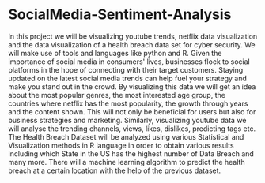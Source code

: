 # SocialMedia-Sentiment-Analysis

In this project we will be visualizing youtube trends, netflix data visualization and the data visualization of a health breach data set for cyber security. We will make use of tools and languages like python and R.
Given the importance of social media in consumers' lives, businesses flock to social platforms in the hope of connecting with their target customers. Staying updated on the latest social media trends can help fuel your strategy and make you stand out in the crowd.
By visualizing this data we will get an idea about the most popular genres, the most interested age group, the countries where netflix has the most popularity, the growth through years and the content shown. This will not only be beneficial for users but also for business strategies and marketing. Similarly, visualizing youtube data we will analyse the trending channels, views, likes, dislikes, predicting tags etc. 
The Health Breach Dataset will be analyzed using various Statistical and Visualization methods in R language in order to obtain various results including which State in the US has the highest number of Data Breach and many more. 
There will a machine learning algorithm to predict the health breach at a certain location with the help of the previous dataset.

